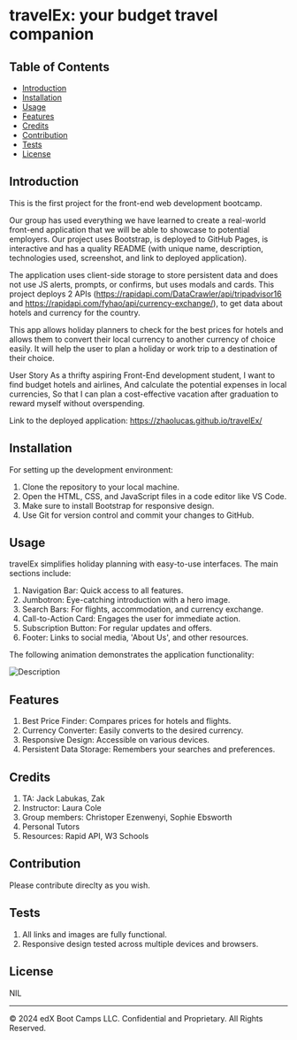 # travelEx: your budget travel companion 

## Table of Contents

* [Introduction](#introduction)
* [Installation](#installation)
* [Usage](#usage)
* [Features](#features)
* [Credits](#credits)
* [Contribution](#contribution)
* [Tests](#tests)
* [License](#license)

## Introduction

This is the first project for the front-end web development bootcamp. 

Our group has used everything we have learned to create a real-world front-end application that we will be able to showcase to potential employers. Our project uses Bootstrap, is deployed to GitHub Pages, is interactive and has a quality README (with unique name, description, technologies used, screenshot, and link to deployed application). 

The application uses client-side storage to store persistent data and does not use JS alerts, prompts, or confirms, but uses modals and cards. This project deploys 2 APIs (https://rapidapi.com/DataCrawler/api/tripadvisor16 and https://rapidapi.com/fyhao/api/currency-exchange/), to get data about hotels and currency for the country. 

This app allows holiday planners to check for the best prices for hotels and allows them to convert their local currency to another currency of choice easily. It will help the user to plan a holiday or work trip to a destination of their choice. 

User Story
As a thrifty aspiring Front-End development student,
I want to find budget hotels and airlines,
And calculate the potential expenses in local currencies,
So that I can plan a cost-effective vacation after graduation to reward myself 
without overspending.

Link to the deployed application: https://zhaolucas.github.io/travelEx/

## Installation

For setting up the development environment:

1. Clone the repository to your local machine.
2. Open the HTML, CSS, and JavaScript files in a code editor like VS Code.
3. Make sure to install Bootstrap for responsive design.
4. Use Git for version control and commit your changes to GitHub.

## Usage 

travelEx simplifies holiday planning with easy-to-use interfaces. The main sections include:

1. Navigation Bar: Quick access to all features.
2. Jumbotron: Eye-catching introduction with a hero image.
3. Search Bars: For flights, accommodation, and currency exchange.
4. Call-to-Action Card: Engages the user for immediate action.
5. Subscription Button: For regular updates and offers.
6. Footer: Links to social media, 'About Us', and other resources.

The following animation demonstrates the application functionality:

![Description](</screenshot>)

## Features

1. Best Price Finder: Compares prices for hotels and flights.
2. Currency Converter: Easily converts to the desired currency.
3. Responsive Design: Accessible on various devices.
4. Persistent Data Storage: Remembers your searches and preferences.

## Credits

1) TA: Jack Labukas, Zak
2) Instructor: Laura Cole
3) Group members: Christoper Ezenwenyi, ​Sophie Ebsworth
4) Personal Tutors
5) Resources: Rapid API, W3 Schools

## Contribution

Please contribute direclty as you wish. 

## Tests

1. All links and images are fully functional.
2. Responsive design tested across multiple devices and browsers.

## License

NIL 

---
© 2024 edX Boot Camps LLC. Confidential and Proprietary. All Rights Reserved.